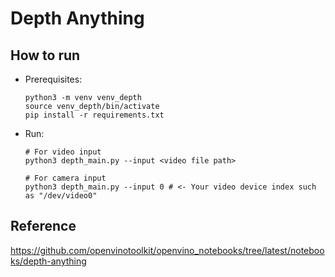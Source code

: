 # Depth Anything

## How to run
 - Prerequisites:
   ```
   python3 -m venv venv_depth
   source venv_depth/bin/activate
   pip install -r requirements.txt
   ```
 - Run:
   ```
   # For video input
   python3 depth_main.py --input <video file path>
   ```
   ```
   # For camera input
   python3 depth_main.py --input 0 # <- Your video device index such as "/dev/video0"
   ```

## Reference
https://github.com/openvinotoolkit/openvino_notebooks/tree/latest/notebooks/depth-anything
